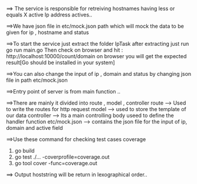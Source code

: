 ==> The service is responsible for retreiving hostnames having less or equals X active Ip address actives..

==>We have json file in etc/mock.json path which will mock the data to be given for ip , hostname and status

==>To start the service just extract the folder IpTask after extracting just run go run main.go Then check on browser and hit  : http://localhost:10000/count/domain on browser you will get the expected result[Go should be installed in your system]

==>You can also change the input of ip , domain and status by changing json file in path etc/mock.json

==>Entry point of server is from main function .. 

==>There are mainly it divided into route , model , controller
route --> Used to write the routes for http request
model --> used to store the template of our data
controller --> Its a main controlling body useed to define the handler function
etc/mock.json --> contains the json file for the input of ip, domain and active field

==>Use these command for checking test cases coverage 
1) go build
2) go test ./... -coverprofile=coverage.out
3) go tool cover -func=coverage.out 

==> Output hoststring will be return in lexographical order..

